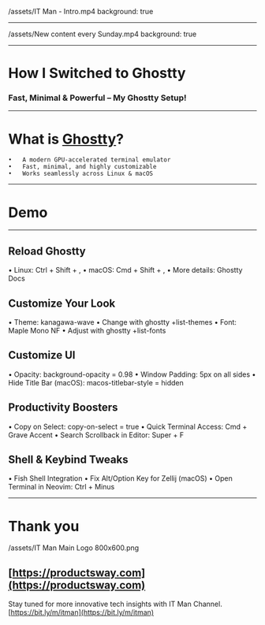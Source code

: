 /assets/IT Man - Intro.mp4
background: true

---

/assets/New content every Sunday.mp4
background: true

---

# How I Switched to Ghostty

### Fast, Minimal & Powerful – My Ghostty Setup!

---

# What is [Ghostty](https://ghostty.org/)?

    •	A modern GPU-accelerated terminal emulator
    •	Fast, minimal, and highly customizable
    •	Works seamlessly across Linux & macOS

---

# Demo

---

## Reload Ghostty

• Linux: Ctrl + Shift + ,
• macOS: Cmd + Shift + ,
• More details: Ghostty Docs

## Customize Your Look

• Theme: kanagawa-wave
• Change with ghostty +list-themes
• Font: Maple Mono NF
• Adjust with ghostty +list-fonts

## Customize UI

• Opacity: background-opacity = 0.98
• Window Padding: 5px on all sides
• Hide Title Bar (macOS): macos-titlebar-style = hidden

## Productivity Boosters

• Copy on Select: copy-on-select = true
• Quick Terminal Access: Cmd + Grave Accent
• Search Scrollback in Editor: Super + F

## Shell & Keybind Tweaks

• Fish Shell Integration
• Fix Alt/Option Key for Zellij (macOS)
• Open Terminal in Neovim: Ctrl + Minus

---

# Thank you

/assets/IT Man Main Logo 800x600.png

## [https://productsway.com](https://productsway.com)

Stay tuned for more innovative tech insights with IT Man Channel.
[https://bit.ly/m/itman](https://bit.ly/m/itman)
